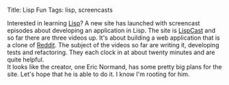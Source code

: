 Title: Lisp Fun
Tags: lisp, screencasts

Interested in learning
[Lisp](http://en.wikipedia.org/wiki/Lisp_%28programming_language%29)? A
new site has launched with screencast episodes about developing an
application in Lisp. The site is [LispCast](http://www.lispcast.com/)
and so far there are three videos up. It's about building a web
application that is a clone of [Reddit](http://www.reddit.com). The
subject of the videos so far are writing it, developing tests and
refactoring. They each clock in at about twenty minutes and are quite
helpful.\
It looks like the creator, one Eric Normand, has some pretty big plans
for the site. Let's hope that he is able to do it. I know I'm rooting
for him.
